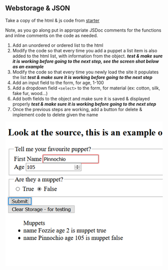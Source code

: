## Webstorage  & JSON

Take a copy of the html & js code from [starter](starter/)

Note, as you go along put in appropriate JSDoc comments for the functions and inline comments on the code as needed.

1. Add an unordered or ordered list to the html
1. Modify the code so that every time you add a puppet a list item is also added to the html list, with information from the object.
***test & make sure it is working before going to the next step, see the screen shot below as an example***
1. Modify the code so that every time you newly load the site it populates the list
***test & make sure it is working before going to the next step***
4. Add an input field to the form, for age, 1-100
4. Add a dropdown field `<select>` to the form, for material (ex: cotton, silk, fake fur, wood...)
1. Add both fields to the object and make sure it is saved & displayed properly ***test & make sure it is working before going to the next step***
1. Once the previous steps are working, add a button for delete & implement code to delete given the name

![screenshot example](images/screenshot.png)
